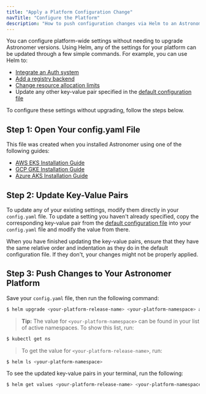 ```yaml
---
title: "Apply a Platform Configuration Change"
navTitle: "Configure the Platform"
description: "How to push configuration changes via Helm to an Astronomer platform."
---
```


You can configure platform-wide settings without needing to upgrade Astronomer versions. Using Helm, any of the settings for your platform can be updated through a few simple commands. For example, you can use Helm to:

* [Integrate an Auth system](https://www.astronomer.io/docs/enterprise/v0.13/manage-astronomer/integrate-auth-system)
* [Add a registry backend](https://www.astronomer.io/docs/enterprise/v0.13/manage-astronomer/registry-backend)
* [Change resource allocation limits](https://www.astronomer.io/docs/enterprise/v0.13/manage-astronomer/configure-platform-resources)
* Update any other key-value pair specified in the [default configuration file](https://github.com/astronomer/docs/blob/main/enterprise/v0.13/reference/default.yaml)

To configure these settings without upgrading, follow the steps below.

## Step 1: Open Your config.yaml File

This file was created when you installed Astronomer using one of the following guides:

* [AWS EKS Installation Guide](https://www.astronomer.io/docs/enterprise/v0.13/install/aws/install-aws-standard#6-configure-your-helm-chart)
* [GCP GKE Installation Guide](https://www.astronomer.io/docs/enterprise/v0.13/install/gcp/install-gcp-standard#7-configure-your-helm-chart)
* [Azure AKS Installation Guide](https://www.astronomer.io/docs/enterprise/v0.13/install/azure/install-azure-standard#6-configure-your-helm-chart)

## Step 2: Update Key-Value Pairs

To update any of your existing settings, modify them directly in your `config.yaml` file. To update a setting you haven't already specified, copy the corresponding key-value pair from the [default configuration file](https://github.com/astronomer/docs/blob/main/enterprise/v0.13/reference/default.yaml) into your `config.yaml` file and modify the value from there.

When you have finished updating the key-value pairs, ensure that they have the same relative order and indentation as they do in the default configuration file. If they don't, your changes might not be properly applied.

## Step 3: Push Changes to Your Astronomer Platform

Save your `config.yaml` file, then run the following command:

```sh
$ helm upgrade <your-platform-release-name> <your-platform-namespace> astronomer/astronomer -f config.yaml --version=<your-platform-version>
```

> **Tip:** The value for `<your-platform-namespace>` can be found in your list of active namespaces. To show this list, run:
```sh
$ kubectl get ns
```
>
>To get the value for `<your-platform-release-name>`, run:
```sh
$ helm ls <your-platform-namespace>
```

To see the updated key-value pairs in your terminal, run the following:

```sh
$ helm get values <your-platform-release-name> <your-platform-namespace>
```

